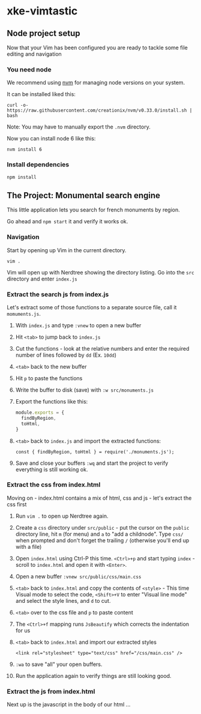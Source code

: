 # xke-vimtastic

## Node project setup

Now that your Vim has been configured you are ready to tackle some file editing and navigation

### You need node

We recommend using [nvm](https://github.com/creationix/nvm) for managing node versions on your system.

It can be installed liked this:

```
curl -o- https://raw.githubusercontent.com/creationix/nvm/v0.33.0/install.sh | bash
```
Note: You may have to manually export the `.nvm` directory.

Now you can install node 6 like this:

```
nvm install 6
```

### Install dependencies

```
npm install
```

## The Project: Monumental search engine

This little application lets you search for french monuments by region.

Go ahead and `npm start` it and verify it works ok.

### Navigation

Start by opening up Vim in the current directory.

```
vim .
```

Vim will open up with Nerdtree showing the directory listing. Go into the `src` directory and enter `index.js`

### Extract the search js from index.js

Let's extract some of those functions to a separate source file, call it `momuments.js`.

1. With `index.js` and type `:vnew` to open a new buffer
2. Hit `<tab>` to jump back to `index.js`
3. Cut the functions - look at the relative numbers and enter the required number of lines followed by `dd`   (Ex. `10dd`)
4. `<tab>` back to the new buffer
5. Hit `p` to paste the functions
6. Write the buffer to disk (save) with `:w src/monuments.js`
7. Export the functions like this:

    ```js
    module.exports = {
      findByRegion,
      toHtml,
    }
    ```

8. `<tab>` back to `index.js` and import the extracted functions:

    ```
    const { findByRegion, toHtml } = require('./monuments.js');
    ```

9. Save and close your buffers `:wq` and start the project to verify everything is still working ok.

### Extract the css from index.html

Moving on - index.html contains a mix of html, css and js - let's extract the css first

1. Run `vim .` to open up Nerdtree again.
2. Create a `css` directory under `src/public` - put the cursor on the `public` directory line, hit `m` (for menu) and `a` to "add a childnode". Type `css/` when prompted and don't forget the trailing `/` (otherwise you'll end up with a file)
3. Open `index.html` using Ctrl-P this time. `<Ctrl>+p` and start typing `index` - scroll to `index.html` and open it with `<Enter>`.
4. Open a new buffer `:vnew src/public/css/main.css`
5. `<tab>` back to `index.html` and copy the contents of `<style>` - This time Visual mode to select the code, `<Shift>+V` to enter "Visual line mode" and select the style lines, and `d` to cut.
6. `<tab>` over to the css file and `p` to paste content
7. The `<Ctrl>+f` mapping runs `JsBeautify` which corrects the indentation for us
8. `<tab>` back to `index.html` and import our extracted styles

    ```
    <link rel="stylesheet" type="text/css" href="/css/main.css" />
    ```

9. `:wa` to save "all" your open buffers.
10. Run the application again to verify things are still looking good.

### Extract the js from index.html

Next up is the javascript in the body of our html ...
